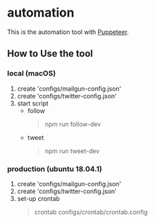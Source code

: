 
# automation
This is the automation tool with [Puppeteer](https://pptr.dev/).

## How to Use the tool
### local (macOS)
1. create 'configs/mailgun-config.json'  
1. create 'configs/twitter-config.json'  
1. start script
    - follow
        > npm run follow-dev
    - tweet
        > npm run tweet-dev

### production (ubuntu 18.04.1)
1. create 'configs/mailgun-config.json'  
1. create 'configs/twitter-config.json'  
1. set-up crontab
    > crontab configs/crontab/crontab.config
